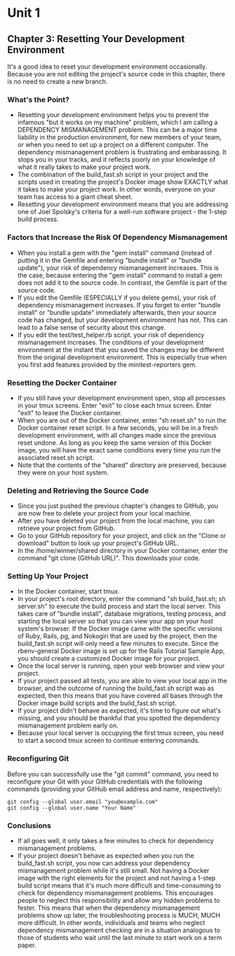 # Unit 1
## Chapter 3: Resetting Your Development Environment

It's a good idea to reset your development environment occasionally.  Because you are not editing the project's source code in this chapter, there is no need to create a new branch.

### What's the Point?

*  Resetting your development environment helps you to prevent the infamous "but it works on my machine" problem, which I am calling a DEPENDENCY MISMANAGEMENT problem.  This can be a major time liability in the production environment, for new members of your team, or when you need to set up a project on a different computer.  The dependency mismanagement problem is frustrating and embarassing.  It stops you in your tracks, and it reflects poorly on your knowledge of what it really takes to make your project work.
*  The combination of the build_fast.sh script in your project and the scripts used in creating the project's Docker image show EXACTLY what it takes to make your project work.  In other words, everyone on your team has access to a giant cheat sheet.
*  Resetting your development environment means that you are addressing one of Joel Spolsky's criteria for a well-run software project - the 1-step build process.

### Factors that Increase the Risk Of Dependency Mismanagement
* When you install a gem with the "gem install" command (instead of putting it in the Gemfile and entering "bundle install" or "bundle update"), your risk of dependency mismanagement increases.  This is the case, because entering the "gem install" command to install a gem does not add it to the source code.  In contrast, the Gemfile is part of the source code.
* If you edit the Gemfile (ESPECIALLY if you delete gems), your risk of dependency mismanagement increases.  If you forget to enter "bundle install" or "bundle update" immediately afterwards, then your source code has changed, but your development environment has not.  This can lead to a false sense of security about this change.
* If you edit the test/test_helper.rb script. your risk of dependency mismanagement increases.  The conditions of your development environment at the instant that you saved the changes may be different from the original development environment.  This is especially true when you first add features provided by the minitest-reporters gem.

### Resetting the Docker Container

*  If you still have your development environment open, stop all processes in your tmux screens.  Enter "exit" to close each tmux screen.  Enter "exit" to leave the Docker container.
*  When you are out of the Docker container, enter "sh reset.sh" to run the Docker container reset script.  In a few seconds, you will be in a fresh development environment, with all changes made since the previous reset undone.  As long as you keep the same version of this Docker image, you will have the exact same conditions every time you run the associated reset.sh script.
*  Note that the contents of the "shared" directory are preserved, because they were on your host system.

### Deleting and Retrieving the Source Code

*  Since you just pushed the previous chapter's changes to GitHub, you are now free to delete your project from your local machine.
*  After you have deleted your project from the local machine, you can retrieve your project from GitHub.  
*  Go to your GitHub repository for your project, and click on the "Clone or download" button to look up your project's GitHub URL.
*  In the /home/winner/shared directory in your Docker container, enter the command "git clone (GitHub URL)".  This downloads your code.

### Setting Up Your Project

*  In the Docker container, start tmux.
*  In your project's root directory, enter the command "sh build_fast.sh; sh server.sh" to execute the build process and start the local server.  This takes care of "bundle install", database migrations, testing process, and starting the local server so that you can view your app on your host system's browser.  If the Docker image came with the specific versions of Ruby, Rails, pg, and Nokogiri that are used by the project, then the build_fast.sh script will only need a few minutes to execute.  Since the rbenv-general Docker image is set up for the Rails Tutorial Sample App, you should create a customized Docker image for your project.
*  Once the local server is running, open your web browser and view your project.
*  If your project passed all tests, you are able to view your local app in the browser, and the outcome of running the build_fast.sh script was as expected, then this means that you have covered all bases through the Docker image build scripts and the build_fast.sh script.
*  If your project didn't behave as expected, it's time to figure out what's missing, and you should be thankful that you spotted the dependency mismanagement problem early on.
*  Because your local server is occupying the first tmux screen, you need to start a second tmux screen to continue entering commands.

### Reconfiguring Git

Before you can successfully use the "git commit" command, you need to reconfigure your Git with your GitHub credentials with the following commands (providing your GitHub email address and name, respectively): 
```
git config --global user.email "you@example.com"
git config --global user.name "Your Name"
```

### Conclusions

*  If all goes well, it only takes a few minutes to check for dependency mismanagement problems.
*  If your project doesn't behave as expected when you run the build_fast.sh script, you now can address your dependency mismanagement problem while it's still small.  Not having a Docker image with the right elements for the project and not having a 1-step build script means that it's much more difficult and time-consuming to check for dependency mismanagement problems.  This encourages people to neglect this responsibility and allow any hidden problems to fester.  This means that when the dependency mismanagement problems show up later, the troubleshooting process is MUCH, MUCH more difficult.  In other words, individuals and teams who neglect dependency mismanagement checking are in a situation analogous to those of students who wait until the last minute to start work on a term paper.
